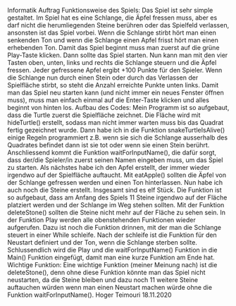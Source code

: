 Informatik Auftrag
Funktionsweise des Spiels:
Das Spiel ist sehr simple gestaltet. Im Spiel hat es eine Schlange, die Äpfel fressen muss, 
aber es darf nicht die herumliegenden Steine berühren oder das Spielfeld verlassen, 
ansonsten ist das Spiel vorbei. Wenn die Schlange stirbt hört man einen senkenden Ton und wenn die Schlange einen Apfel frisst hört man einen erhebenden Ton. 
Damit das Spiel beginnt muss man zuerst auf die grüne Play-Taste klicken. Dann sollte das Spiel starten. Nun kann man mit den vier Tasten oben,
unten, links und rechts die Schlange steuern und die Äpfel fressen. Jeder gefressene Apfel ergibt +100 Punkte für den Spieler. 
Wenn die Schlange nun durch einen Stein oder durch das Verlassen der Spielfläche stirbt, so steht die Anzahl erreichte Punkte unten links. 
Damit man das Spiel neu starten kann (und nicht immer ein neues Fenster öffnen muss), muss man einfach einmal auf die Enter-Taste klicken und alles beginnt von hinten los.
Aufbau des Codes:
Mein Programm ist so aufgebaut, dass die Turtle zuerst die Spielfläche zeichnet.
Die Fläche wird mit hideTurtle() erstellt, sodass man nicht immer warten muss bis das Quadrat fertig gezeichnet wurde.
Dann habe ich in die Funktion snakeTurtleIsAlive() einige Regeln programmiert z.B. wenn sie sich die Schlange 
ausserhalb des Quadrates befindet dann ist sie tot oder wenn sie einen Stein berührt.
Anschliessend kommt die Funktion waitForInputName(), die dafür sorgt, dass der/die Spieler/in zuerst seinen Namen eingeben muss, um das Spiel zu starten. 
Als nächstes habe ich den Apfel erstellt, der immer wieder irgendwo auf der Spielfläche auftaucht. Mit eatApple() sollten die Äpfel von der Schlange gefressen werden und einen 
Ton hinterlassen.
Nun habe ich auch noch die Steine erstellt. Insgesamt sind es elf Stück. Die Funktion ist so aufgebaut, dass am Anfang des Spiels 11 Steine irgendwo auf 
der Fläche platziert werden und der Schlange im Weg stehen sollten.
Mit der Funktion deleteStone() sollten die Steine nicht mehr auf der Fläche zu sehen sein. 
In der Funktion Play werden alle obenstehenden Funktionen wieder aufgerufen. Dazu ist noch die Funktion drinnen, mit der man die Schlange steuert in einer While schleife.
Nach der schleife ist die Funktion für den Neustart definiert und der Ton, wenn die Schlange sterben sollte.
Schlussendlich wird die Play und die waitForInputName() Funktion in die Main() Funktion eingefügt, damit man eine kurze Funktion am Ende hat. 
Wichtige Funktion: 
Eine wichtige Funktion (meiner Meinung nach) ist die deleteStone(), denn ohne diese Funktion könnte man das Spiel nicht neustarten, 
da die Steine bleiben und dazu noch 11 weitere Steine auftauchen würden wenn man einen Neustart machen würde ohne die Funktion waitForInputName().
Hoger Teimouri 18.11.2020
